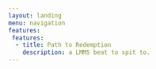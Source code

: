 ```yaml
---
layout: landing
menu: navigation
features:
 features: 
  - title: Path to Redemption 
    description: a LMMS beat to spit to.  
---
```



